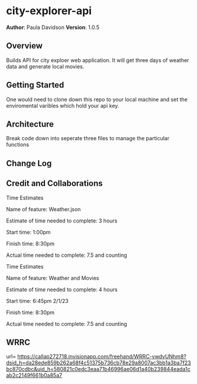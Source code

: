 # city-explorer-api

**Author**: Paula Davidson
**Version**: 1.0.5

## Overview

Builds API for city exploer web application. It will get three days of weather data and generate local movies.

## Getting Started

One would need to clone down this repo to your local machine and set the enviromental varibles which hold your api key.

## Architecture

Break code down into seperate three files to manage the particular functions

## Change Log

## Credit and Collaborations

Time Estimates

Name of feature: Weather.json

Estimate of time needed to complete: 3 hours

Start time: 1:00pm

Finish time: 8:30pm

Actual time needed to complete: 7.5 and counting

Time Estimates

Name of feature: Weather and Movies

Estimate of time needed to complete: 4 hours

Start time: 6:45pm 2/1/23

Finish time: 8:30pm

Actual time needed to complete: 7.5 and counting

 ## WRRC

url= <https://callap272718.invisionapp.com/freehand/WRRC-ywdvUNhm8?dsid_h=da28ede859b262a68f4c51375b736cb78e29a8007ac3bb1a3ba7f23bc870cdbc&uid_h=580821c0edc3eaa71b46996ae06d1a40b239844eada1cab2c2149f661b0a85a7>
